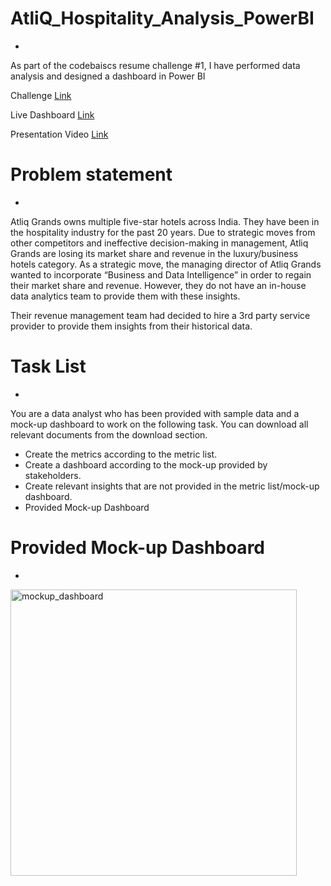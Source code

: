 # AtliQ_Hospitality_Analysis_PowerBI
*
As part of the codebaiscs resume challenge #1, I have performed data analysis and designed a dashboard in Power BI


Challenge [Link](https://codebasics.io/challenge/codebasics-resume-project-challenge)

Live Dashboard [Link](https://www.novypro.com/project/challenge-1-provide-insights-to-the-revenue-team-in-the-hospitality-domain)

Presentation Video [Link](https://www.linkedin.com/posts/mrsudeep_codebasicsresumeprojectchallenge-codebasicsresumeprojectchallenge-activity-7038854186423242752-mthb?utm_source=share&utm_medium=member_desktop)

# Problem statement
*

Atliq Grands owns multiple five-star hotels across India. They have been in the hospitality industry for the past 20 years. Due to strategic moves from other competitors and ineffective decision-making in management, Atliq Grands are losing its market share and revenue in the luxury/business hotels category. As a strategic move, the managing director of Atliq Grands wanted to incorporate “Business and Data Intelligence” in order to regain their market share and revenue. However, they do not have an in-house data analytics team to provide them with these insights.

Their revenue management team had decided to hire a 3rd party service provider to provide them insights from their historical data.

# Task List
*

You are a data analyst who has been provided with sample data and a mock-up dashboard to work on the following task. You can download all relevant documents from the download section.

+ Create the metrics according to the metric list.
+ Create a dashboard according to the mock-up provided by stakeholders.
+ Create relevant insights that are not provided in the metric list/mock-up dashboard.
+ Provided Mock-up Dashboard

# Provided Mock-up Dashboard
*
<img width="458" alt="mockup_dashboard" src="https://user-images.githubusercontent.com/117252390/226629296-3ad9c415-53e2-48c9-b57a-954f392e3f3e.PNG">
